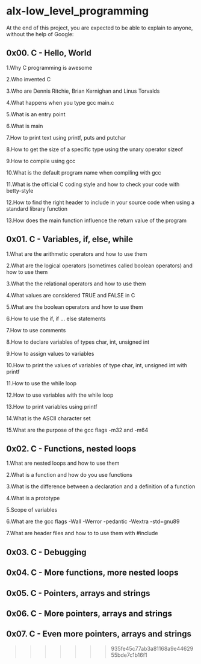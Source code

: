 # alx-low_level_programming
At the end of this project, you are expected to be able to explain to anyone, without the help of Google:
## 0x00. C - Hello, World 
1.Why C programming is awesome

2.Who invented C

3.Who are Dennis Ritchie, Brian Kernighan and Linus Torvalds

4.What happens when you type gcc main.c

5.What is an entry point

6.What is main

7.How to print text using printf, puts and putchar

8.How to get the size of a specific type using the unary operator sizeof

9.How to compile using gcc

10.What is the default program name when compiling with gcc

11.What is the official C coding style and how to check your code with betty-style

12.How to find the right header to include in your source code when using a standard library function

13.How does the main function influence the return value of the program
## 0x01. C - Variables, if, else, while
1.What are the arithmetic operators and how to use them

2.What are the logical operators (sometimes called boolean operators) and how to use them

3.What the the relational operators and how to use them

4.What values are considered TRUE and FALSE in C

5.What are the boolean operators and how to use them

6.How to use the if, if ... else statements

7.How to use comments

8.How to declare variables of types char, int, unsigned int

9.How to assign values to variables

10.How to print the values of variables of type char, int, unsigned int with printf

11.How to use the while loop

12.How to use variables with the while loop

13.How to print variables using printf

14.What is the ASCII character set

15.What are the purpose of the gcc flags -m32 and -m64
## 0x02. C - Functions, nested loops 
1.What are nested loops and how to use them

2.What is a function and how do you use functions

3.What is the difference between a declaration and a definition of a function

4.What is a prototype

5.Scope of variables

6.What are the gcc flags -Wall -Werror -pedantic -Wextra -std=gnu89

7.What are header files and how to to use them with #include
## 0x03. C - Debugging 
## 0x04. C - More functions, more nested loops 
## 0x05. C - Pointers, arrays and strings 
## 0x06. C - More pointers, arrays and strings
## 0x07. C - Even more pointers, arrays and strings
>>>>>>> 935fe45c77ab3a81168a9e4462955bde7c1b16f1
